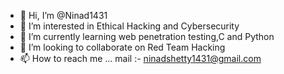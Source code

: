 - 👋 Hi, I’m @Ninad1431
- 👀 I’m interested in Ethical Hacking and Cybersecurity
- 🌱 I’m currently learning web penetration testing,C and Python
- 💞️ I’m looking to collaborate on Red Team Hacking
- 📫 How to reach me ... mail :- ninadshetty1431@gmail.com

<!---
Ninad1431/Ninad1431 is a ✨ special ✨ repository because its `README.md` (this file) appears on your GitHub profile.
You can click the Preview link to take a look at your changes.
--->
